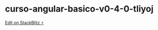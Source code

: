 # curso-angular-basico-v0-4-0-tliyoj

[Edit on StackBlitz ⚡️](https://stackblitz.com/edit/curso-angular-basico-v0-4-0-tliyoj)
